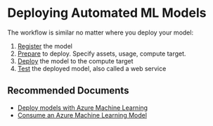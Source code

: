 <properties
	pageTitle="Deploying Automated ML Models"
	description="Deploying Automated ML Models"
	infoBubbleText="Deploying Automated ML Models"
	service="microsoft.machinelearning.automl"
	resource="automl"
	authors="Sabina"
	ms.author="sacartac"
	supportTopicIds="32690853"
	productPesIds="16644"
	cloudEnvironments="public, fairfax, mooncake, usnat, ussec"
	articleId="microsoft.machinelearning.automl.deployment"
	selfHelpType="generic"
	ownershipId="AzureML_AzureMachineLearningServices"
/>

# Deploying Automated ML Models

The workflow is similar no matter where you deploy your model:

1. [Register](https://docs.microsoft.com/azure/machine-learning/how-to-deploy-and-where#registermodel) the model
1. [Prepare](https://docs.microsoft.com/azure/machine-learning/how-to-deploy-and-where#prepare-to-deploy) to deploy. Specify assets, usage, compute target.
1. [Deploy](https://docs.microsoft.com/azure/machine-learning/how-to-deploy-and-where#deploy-to-target) the model to the compute target
1. [Test](https://docs.microsoft.com/azure/machine-learning/how-to-consume-web-service) the deployed model, also called a web service

## **Recommended Documents**

* [Deploy models with Azure Machine Learning](https://docs.microsoft.com/azure/machine-learning/how-to-deploy-and-where)
* [Consume an Azure Machine Learning Model](https://docs.microsoft.com/azure/machine-learning/how-to-consume-web-service)
